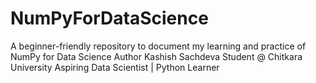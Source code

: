 # NumPyForDataScience
A beginner-friendly repository to document my learning and practice of NumPy for Data Science
Author
Kashish Sachdeva
Student @ Chitkara University
Aspiring Data Scientist | Python Learner
